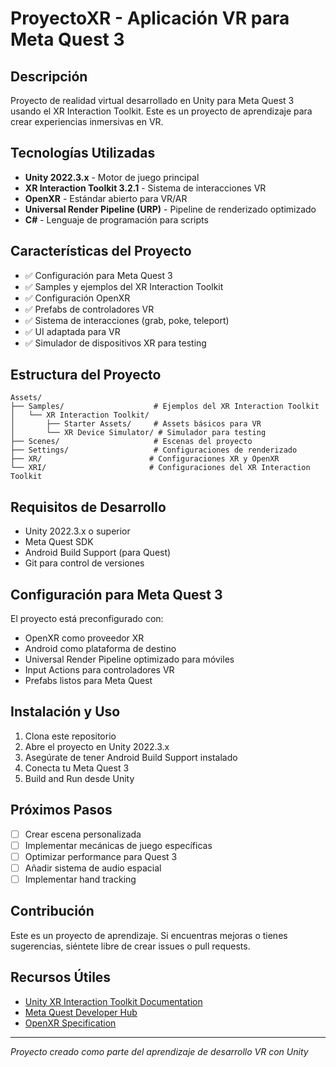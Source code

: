 # ProyectoXR - Aplicación VR para Meta Quest 3

## Descripción
Proyecto de realidad virtual desarrollado en Unity para Meta Quest 3 usando el XR Interaction Toolkit. Este es un proyecto de aprendizaje para crear experiencias inmersivas en VR.

## Tecnologías Utilizadas
- **Unity 2022.3.x** - Motor de juego principal
- **XR Interaction Toolkit 3.2.1** - Sistema de interacciones VR
- **OpenXR** - Estándar abierto para VR/AR
- **Universal Render Pipeline (URP)** - Pipeline de renderizado optimizado
- **C#** - Lenguaje de programación para scripts

## Características del Proyecto
- ✅ Configuración para Meta Quest 3
- ✅ Samples y ejemplos del XR Interaction Toolkit
- ✅ Configuración OpenXR
- ✅ Prefabs de controladores VR
- ✅ Sistema de interacciones (grab, poke, teleport)
- ✅ UI adaptada para VR
- ✅ Simulador de dispositivos XR para testing

## Estructura del Proyecto
```
Assets/
├── Samples/                    # Ejemplos del XR Interaction Toolkit
│   └── XR Interaction Toolkit/
│       ├── Starter Assets/     # Assets básicos para VR
│       └── XR Device Simulator/ # Simulador para testing
├── Scenes/                     # Escenas del proyecto
├── Settings/                   # Configuraciones de renderizado
├── XR/                        # Configuraciones XR y OpenXR
└── XRI/                       # Configuraciones del XR Interaction Toolkit
```

## Requisitos de Desarrollo
- Unity 2022.3.x o superior
- Meta Quest SDK
- Android Build Support (para Quest)
- Git para control de versiones

## Configuración para Meta Quest 3
El proyecto está preconfigurado con:
- OpenXR como proveedor XR
- Android como plataforma de destino
- Universal Render Pipeline optimizado para móviles
- Input Actions para controladores VR
- Prefabs listos para Meta Quest

## Instalación y Uso
1. Clona este repositorio
2. Abre el proyecto en Unity 2022.3.x
3. Asegúrate de tener Android Build Support instalado
4. Conecta tu Meta Quest 3
5. Build and Run desde Unity

## Próximos Pasos
- [ ] Crear escena personalizada
- [ ] Implementar mecánicas de juego específicas
- [ ] Optimizar performance para Quest 3
- [ ] Añadir sistema de audio espacial
- [ ] Implementar hand tracking

## Contribución
Este es un proyecto de aprendizaje. Si encuentras mejoras o tienes sugerencias, siéntete libre de crear issues o pull requests.

## Recursos Útiles
- [Unity XR Interaction Toolkit Documentation](https://docs.unity3d.com/Packages/com.unity.xr.interaction.toolkit@3.2/manual/index.html)
- [Meta Quest Developer Hub](https://developer.oculus.com/)
- [OpenXR Specification](https://www.khronos.org/openxr/)

---
*Proyecto creado como parte del aprendizaje de desarrollo VR con Unity*